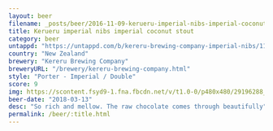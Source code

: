 ```yaml
---
layout: beer
filename: _posts/beer/2016-11-09-kerueru-imperial-nibs-imperial-coconut-stout.md
title: Kerueru imperial nibs imperial coconut stout
category: beer
untappd: "https://untappd.com/b/kereru-brewing-company-imperial-nibs/1122344"
country: "New Zealand"
brewery: "Kereru Brewing Company"
breweryURL: "/brewery/kereru-brewing-company.html"
style: "Porter - Imperial / Double"
score: 9
img: https://scontent.fsyd9-1.fna.fbcdn.net/v/t1.0-0/p480x480/29196288_10156095075928745_4408053578745249792_o.jpg?_nc_cat=111&_nc_sid=e007fa&_nc_ohc=WaQUQrA6-7gAX97JslK&_nc_ht=scontent.fsyd9-1.fna&_nc_tp=6&oh=82d9372f4c86b60729a31a9617bb60a4&oe=5F4B34E3
beer-date: "2018-03-13"
desc: "So rich and mellow. The raw chocolate comes through beautifully"
permalink: /beer/:title.html
---
```

